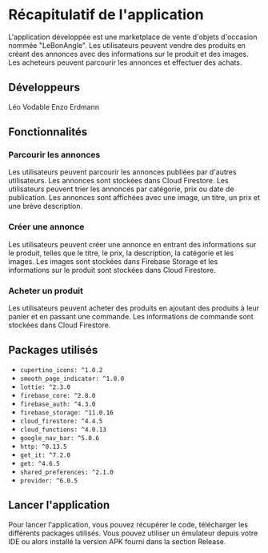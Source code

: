 
# Récapitulatif de l'application
L'application développée est une marketplace de vente d'objets d'occasion nommée "LeBonAngle". Les utilisateurs peuvent vendre des produits en créant des annonces avec des informations sur le produit et des images. Les acheteurs peuvent parcourir les annonces et effectuer des achats.

## Développeurs
Léo Vodable
Enzo Erdmann

## Fonctionnalités

### Parcourir les annonces
Les utilisateurs peuvent parcourir les annonces publiées par d'autres utilisateurs. Les annonces sont stockées dans Cloud Firestore. Les utilisateurs peuvent trier les annonces par catégorie, prix ou date de publication. Les annonces sont affichées avec une image, un titre, un prix et une brève description.

### Créer une annonce
Les utilisateurs peuvent créer une annonce en entrant des informations sur le produit, telles que le titre, le prix, la description, la catégorie et les images. Les images sont stockées dans Firebase Storage et les informations sur le produit sont stockées dans Cloud Firestore.

### Acheter un produit
Les utilisateurs peuvent acheter des produits en ajoutant des produits à leur panier et en passant une commande. Les informations de commande sont stockées dans Cloud Firestore.

## Packages utilisés

- `cupertino_icons: ^1.0.2`
- `smooth_page_indicator: ^1.0.0`
- `lottie: ^2.3.0`
- `firebase_core: ^2.8.0`
- `firebase_auth: ^4.3.0`
- `firebase_storage: ^11.0.16`
- `cloud_firestore: ^4.4.5`
- `cloud_functions: ^4.0.13`
- `google_nav_bar: ^5.0.6`
- `http: ^0.13.5`
- `get_it: ^7.2.0`
- `get: ^4.6.5`
- `shared_preferences: ^2.1.0`
- `provider: ^6.0.5`

## Lancer l'application 

Pour lancer l'application, vous pouvez récupérer le code, télécharger les différents packages utilisés.
Vous pouvez utiliser un émulateur depuis votre IDE ou alors installé la version APK fourni dans la section Release.
